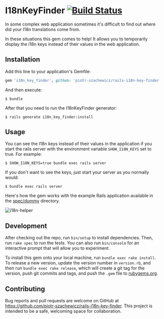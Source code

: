 # I18nKeyFinder [![Build Status](https://travis-ci.org/piotr-szachewicz/rails-i18n-key-finder.svg?branch=master)](https://travis-ci.org/piotr-szachewicz/rails-i18n-key-finder)

In some complex web application sometimes it's difficult to find out where did
your I18n translations come from.

In these situations this gem comes to help! It allows you to temporarily display
the i18n keys instead of their values in the web application.

## Installation

Add this line to your application's Gemfile:

```ruby
gem 'i18n_key_finder', github: 'piotr-szachewicz/rails-i18n-key-finder'
```

And then execute:

    $ bundle

After that you need to run the I18nKeyFinder generator:

    $ rails generate i18n_key_finder:install

## Usage

You can see the I18n keys instead of their values in the application if you
start the rails server with the environment variable `SHOW_I18N_KEYS` set to
true. For example:

    $ SHOW_I18N_KEYS=true bundle exec rails server

If you don't want to see the keys, just start your server as you normally
would:

    $ bundle exec rails server
    
Here's how the gem works with the example Rails application available in the [spec/dummy](spec/dummy) directory. 

![i18n-helper](https://cloud.githubusercontent.com/assets/4949616/22485031/4898996a-e804-11e6-8187-f86211f785d0.gif)

## Development

After checking out the repo, run `bin/setup` to install dependencies. Then, run `rake spec` to run the tests. You can also run `bin/console` for an interactive prompt that will allow you to experiment.

To install this gem onto your local machine, run `bundle exec rake install`. To release a new version, update the version number in `version.rb`, and then run `bundle exec rake release`, which will create a git tag for the version, push git commits and tags, and push the `.gem` file to [rubygems.org](https://rubygems.org).

## Contributing

Bug reports and pull requests are welcome on GitHub at https://github.com/piotr-szachewicz/rails-i18n-key-finder. This project is intended to be a safe, welcoming space for collaboration.

